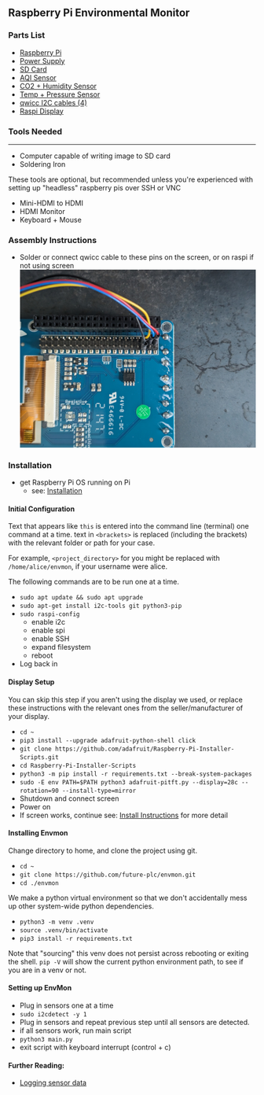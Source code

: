 ## Raspberry Pi Environmental Monitor

### Parts List
- [Raspberry Pi](https://www.adafruit.com/product/4292)
- [Power Supply](https://www.adafruit.com/product/4298)
- [SD Card](https://www.adafruit.com/product/2693)
- [AQI Sensor](https://www.adafruit.com/product/4632)
- [CO2 + Humidity Sensor](https://www.adafruit.com/product/5190)
- [Temp + Pressure Sensor](https://www.adafruit.com/product/2651)
- [qwicc I2C cables (4)](https://www.adafruit.com/product/4210)
- [Raspi Display](https://www.adafruit.com/product/2423)

### Tools Needed
---
- Computer capable of writing image to SD card
- Soldering Iron

These tools are optional, but recommended unless you're experienced with setting up "headless" raspberry pis over SSH or VNC

- Mini-HDMI to HDMI
- HDMI Monitor
- Keyboard + Mouse

### Assembly Instructions
- Solder or connect qwicc cable to these pins on the screen, or on raspi if not using screen
<img src="display_connections.jpg"></img>
### Installation
- get Raspberry Pi OS running on Pi
	- see: [Installation](https://www.raspberrypi.com/software/)
#### Initial Configuration
Text that appears like `this` is entered into the command line (terminal) one command at a time. text in `<brackets>` is replaced (including the brackets) with the relevant folder or path for your case.

For example, `<project_directory>` for you might be replaced with `/home/alice/envmon`, if your username were alice.

The following commands are to be run one at a time.
- `sudo apt update && sudo apt upgrade`
- `sudo apt-get install i2c-tools git python3-pip`
- `sudo raspi-config`
	- enable i2c
	- enable spi
	- enable SSH
	- expand filesystem
	- reboot
- Log back in

#### Display Setup
You can skip this step if you aren't using the display we used, or replace these instructions with the relevant ones from the seller/manufacturer of your display.
- `cd ~`
- `pip3 install --upgrade adafruit-python-shell click`
- `git clone https://github.com/adafruit/Raspberry-Pi-Installer-Scripts.git`
- `cd Raspberry-Pi-Installer-Scripts`
- `python3 -m pip install -r requirements.txt --break-system-packages`
- `sudo -E env PATH=$PATH python3 adafruit-pitft.py --display=28c --rotation=90 --install-type=mirror`
- Shutdown and connect screen
- Power on
- If screen works, continue
see: [Install Instructions](https://learn.adafruit.com/adafruit-2-8-pitft-capacitive-touch/easy-install-2) for more detail

#### Installing Envmon
Change directory to home, and clone the project using git.
- `cd ~`
- `git clone https://github.com/future-plc/envmon.git`
- `cd ./envmon`

We make a python virtual environment so that we don't accidentally mess up other system-wide python dependencies.
- `python3 -m venv .venv`
- `source .venv/bin/activate`
- `pip3 install -r requirements.txt`

Note that "sourcing" this venv does not persist across rebooting or exiting the shell. `pip -V` will show the current python environment path, to see if you are in a venv or not.

#### Setting up EnvMon
- Plug in sensors one at a time
- `sudo i2cdetect -y 1`
- Plug in sensors and repeat previous step until all sensors are detected.
- if all sensors work, run main script
- `python3 main.py`
- exit script with keyboard interrupt (control + c)

#### Further Reading:
- [Logging sensor data](https://tutorials-raspberrypi.com/log-raspberry-pi-sensor-data-with-thingspeak-and-analyze-it/)
